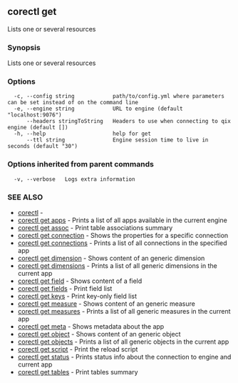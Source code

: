## corectl get

Lists one or several resources

### Synopsis

Lists one or several resources

### Options

```
  -c, --config string            path/to/config.yml where parameters can be set instead of on the command line
  -e, --engine string            URL to engine (default "localhost:9076")
      --headers stringToString   Headers to use when connecting to qix engine (default [])
  -h, --help                     help for get
      --ttl string               Engine session time to live in seconds (default "30")
```

### Options inherited from parent commands

```
  -v, --verbose   Logs extra information
```

### SEE ALSO

* [corectl](corectl.md)	 - 
* [corectl get apps](corectl_get_apps.md)	 - Prints a list of all apps available in the current engine
* [corectl get assoc](corectl_get_assoc.md)	 - Print table associations summary
* [corectl get connection](corectl_get_connection.md)	 - Shows the properties for a specific connection
* [corectl get connections](corectl_get_connections.md)	 - Prints a list of all connections in the specified app
* [corectl get dimension](corectl_get_dimension.md)	 - Shows content of an generic dimension
* [corectl get dimensions](corectl_get_dimensions.md)	 - Prints a list of all generic dimensions in the current app
* [corectl get field](corectl_get_field.md)	 - Shows content of a field
* [corectl get fields](corectl_get_fields.md)	 - Print field list
* [corectl get keys](corectl_get_keys.md)	 - Print key-only field list
* [corectl get measure](corectl_get_measure.md)	 - Shows content of an generic measure
* [corectl get measures](corectl_get_measures.md)	 - Prints a list of all generic measures in the current app
* [corectl get meta](corectl_get_meta.md)	 - Shows metadata about the app
* [corectl get object](corectl_get_object.md)	 - Shows content of an generic object
* [corectl get objects](corectl_get_objects.md)	 - Prints a list of all generic objects in the current app
* [corectl get script](corectl_get_script.md)	 - Print the reload script
* [corectl get status](corectl_get_status.md)	 - Prints status info about the connection to engine and current app
* [corectl get tables](corectl_get_tables.md)	 - Print tables summary

